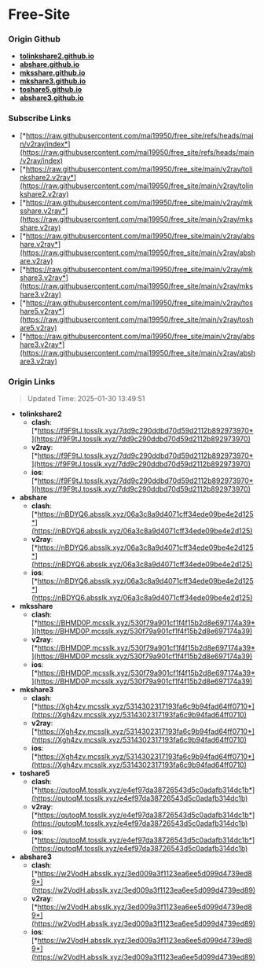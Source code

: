 # Free-Site

### Origin Github

- [**tolinkshare2.github.io**](https://github.com/tolinkshare2/tolinkshare2.github.io)
- [**abshare.github.io**](https://github.com/abshare/abshare.github.io)
- [**mksshare.github.io**](https://github.com/mksshare/mksshare.github.io)
- [**mkshare3.github.io**](https://github.com/mkshare3/mkshare3.github.io)
- [**toshare5.github.io**](https://github.com/toshare5/toshare5.github.io)
- [**abshare3.github.io**](https://github.com/abshare3/abshare3.github.io)

### Subscribe Links

- [*https://raw.githubusercontent.com/mai19950/free_site/refs/heads/main/v2ray/index*](https://raw.githubusercontent.com/mai19950/free_site/refs/heads/main/v2ray/index)
- [*https://raw.githubusercontent.com/mai19950/free_site/main/v2ray/tolinkshare2.v2ray*](https://raw.githubusercontent.com/mai19950/free_site/main/v2ray/tolinkshare2.v2ray)
- [*https://raw.githubusercontent.com/mai19950/free_site/main/v2ray/mksshare.v2ray*](https://raw.githubusercontent.com/mai19950/free_site/main/v2ray/mksshare.v2ray)
- [*https://raw.githubusercontent.com/mai19950/free_site/main/v2ray/abshare.v2ray*](https://raw.githubusercontent.com/mai19950/free_site/main/v2ray/abshare.v2ray)
- [*https://raw.githubusercontent.com/mai19950/free_site/main/v2ray/mkshare3.v2ray*](https://raw.githubusercontent.com/mai19950/free_site/main/v2ray/mkshare3.v2ray)
- [*https://raw.githubusercontent.com/mai19950/free_site/main/v2ray/toshare5.v2ray*](https://raw.githubusercontent.com/mai19950/free_site/main/v2ray/toshare5.v2ray)
- [*https://raw.githubusercontent.com/mai19950/free_site/main/v2ray/abshare3.v2ray*](https://raw.githubusercontent.com/mai19950/free_site/main/v2ray/abshare3.v2ray)

### Origin Links

> Updated Time: 2025-01-30 13:49:51

- **tolinkshare2**
  - **clash**: [*https://f9F9tJ.tosslk.xyz/7dd9c290ddbd70d59d2112b892973970*](https://f9F9tJ.tosslk.xyz/7dd9c290ddbd70d59d2112b892973970)
  - **v2ray**: [*https://f9F9tJ.tosslk.xyz/7dd9c290ddbd70d59d2112b892973970*](https://f9F9tJ.tosslk.xyz/7dd9c290ddbd70d59d2112b892973970)
  - **ios**: [*https://f9F9tJ.tosslk.xyz/7dd9c290ddbd70d59d2112b892973970*](https://f9F9tJ.tosslk.xyz/7dd9c290ddbd70d59d2112b892973970)
- **abshare**
  - **clash**: [*https://nBDYQ6.absslk.xyz/06a3c8a9d4071cff34ede09be4e2d125*](https://nBDYQ6.absslk.xyz/06a3c8a9d4071cff34ede09be4e2d125)
  - **v2ray**: [*https://nBDYQ6.absslk.xyz/06a3c8a9d4071cff34ede09be4e2d125*](https://nBDYQ6.absslk.xyz/06a3c8a9d4071cff34ede09be4e2d125)
  - **ios**: [*https://nBDYQ6.absslk.xyz/06a3c8a9d4071cff34ede09be4e2d125*](https://nBDYQ6.absslk.xyz/06a3c8a9d4071cff34ede09be4e2d125)
- **mksshare**
  - **clash**: [*https://BHMD0P.mcsslk.xyz/530f79a901cf1f4f15b2d8e697174a39*](https://BHMD0P.mcsslk.xyz/530f79a901cf1f4f15b2d8e697174a39)
  - **v2ray**: [*https://BHMD0P.mcsslk.xyz/530f79a901cf1f4f15b2d8e697174a39*](https://BHMD0P.mcsslk.xyz/530f79a901cf1f4f15b2d8e697174a39)
  - **ios**: [*https://BHMD0P.mcsslk.xyz/530f79a901cf1f4f15b2d8e697174a39*](https://BHMD0P.mcsslk.xyz/530f79a901cf1f4f15b2d8e697174a39)
- **mkshare3**
  - **clash**: [*https://Xgh4zv.mcsslk.xyz/5314302317193fa6c9b94fad64ff0710*](https://Xgh4zv.mcsslk.xyz/5314302317193fa6c9b94fad64ff0710)
  - **v2ray**: [*https://Xgh4zv.mcsslk.xyz/5314302317193fa6c9b94fad64ff0710*](https://Xgh4zv.mcsslk.xyz/5314302317193fa6c9b94fad64ff0710)
  - **ios**: [*https://Xgh4zv.mcsslk.xyz/5314302317193fa6c9b94fad64ff0710*](https://Xgh4zv.mcsslk.xyz/5314302317193fa6c9b94fad64ff0710)
- **toshare5**
  - **clash**: [*https://qutoqM.tosslk.xyz/e4ef97da38726543d5c0adafb314dc1b*](https://qutoqM.tosslk.xyz/e4ef97da38726543d5c0adafb314dc1b)
  - **v2ray**: [*https://qutoqM.tosslk.xyz/e4ef97da38726543d5c0adafb314dc1b*](https://qutoqM.tosslk.xyz/e4ef97da38726543d5c0adafb314dc1b)
  - **ios**: [*https://qutoqM.tosslk.xyz/e4ef97da38726543d5c0adafb314dc1b*](https://qutoqM.tosslk.xyz/e4ef97da38726543d5c0adafb314dc1b)
- **abshare3**
  - **clash**: [*https://w2VodH.absslk.xyz/3ed009a3f1123ea6ee5d099d4739ed89*](https://w2VodH.absslk.xyz/3ed009a3f1123ea6ee5d099d4739ed89)
  - **v2ray**: [*https://w2VodH.absslk.xyz/3ed009a3f1123ea6ee5d099d4739ed89*](https://w2VodH.absslk.xyz/3ed009a3f1123ea6ee5d099d4739ed89)
  - **ios**: [*https://w2VodH.absslk.xyz/3ed009a3f1123ea6ee5d099d4739ed89*](https://w2VodH.absslk.xyz/3ed009a3f1123ea6ee5d099d4739ed89)
